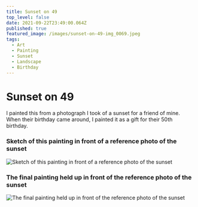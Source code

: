 ```yaml
---
title: Sunset on 49
top_level: false
date: 2021-09-22T23:49:00.064Z
published: true
featured_image: /images/sunset-on-49-img_0069.jpeg
tags:
  - Art
  - Painting
  - Sunset
  - Landscape
  - Birthday
---
```

# Sunset on 49

I painted this from a photograph I took of a sunset for a friend of mine. When their birthday came around, I painted it as a gift for their 50th birthday.



### Sketch of this painting in front of a reference photo of the sunset

![Sketch of this painting in front of a reference photo of the sunset](/images/sunset-on-49-img_0067.jpeg "Sketch of this painting in front of a reference photo of the sunset")



### The final painting held up in front of the reference photo of the sunset

![The final painting held up in front of the reference photo of the sunset](/images/sunset-on-49-img_0068.jpeg "The final painting held up in front of the reference photo of the sunset")